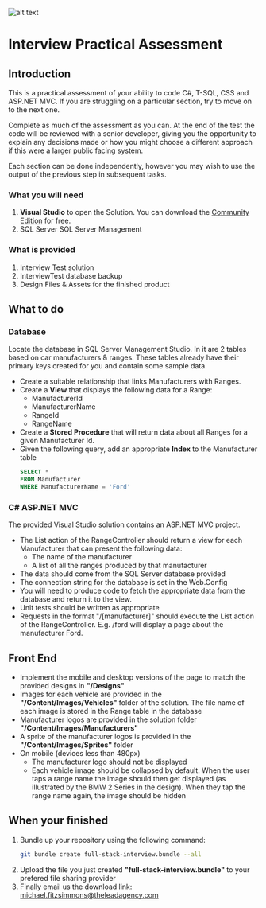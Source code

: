 ![alt text][logo]

[logo]: http://theleadagency.com/Themes/TheLeadAgency/Public/images/logo.png "The Lead Agency Logo"

# Interview Practical Assessment

## Introduction
This is a practical assessment of your ability to code C\#, T-SQL, CSS
and ASP.NET MVC. If you are struggling on a particular section, try to 
move on to the next one.

Complete as much of the assessment as you can. At the end of the test the 
code will be reviewed with a senior developer, giving you the opportunity 
to explain any decisions made or how you might choose a different approach
if this were a larger public facing system.

Each section can be done independently, however you may wish to use the
output of the previous step in subsequent tasks.

### What you will need
1. **Visual Studio** to open the Solution. 
    You can download the [Community Edition](https://www.visualstudio.com/downloads/) for free.
2. SQL Server SQL Server Management

### What is provided
1. Interview Test solution
2. InterviewTest database backup
4. Design Files & Assets for the finished product

## What to do
### Database
Locate the database in SQL Server Management Studio. In it are 2 tables
based on car manufacturers & ranges. These tables already have their
primary keys created for you and contain some sample data.

-   Create a suitable relationship that links Manufacturers with Ranges.
-   Create a **View** that displays the following data for a Range:
    -   ManufacturerId
    -   ManufacturerName
    -   RangeId
    -   RangeName
-   Create a **Stored Procedure** that will return data about all Ranges for
    a given Manufacturer Id.
-   Given the following query, add an appropriate **Index** to the
    Manufacturer table  
    ```SQL
    SELECT *
    FROM Manufacturer
    WHERE ManufacturerName = 'Ford'
    ```

### C\# ASP.NET MVC
The provided Visual Studio solution contains an ASP.NET MVC project.
-   The List action of the RangeController should return a view for each
    Manufacturer that can present the following data:
    -   The name of the manufacturer
    -   A list of all the ranges produced by that manufacturer
-   The data should come from the SQL Server database provided
-   The connection string for the database is set in the Web.Config
-   You will need to produce code to fetch the appropriate data from the
    database and return it to the view.
-   Unit tests should be written as appropriate
-   Requests in the format "/\[manufacturer\]" should execute the List
    action of the RangeController. E.g. /ford will display a page about
    the manufacturer Ford.

## Front End
-   Implement the mobile and desktop versions of the page to match the
    provided designs in **"/Designs"**
-   Images for each vehicle are provided in the **"/Content/Images/Vehicles"**
    folder of the solution. The file name of each image is stored in the
    Range table in the database
-   Manufacturer logos are provided in the solution folder
    **"/Content/Images/Manufacturers"** 
-   A sprite of the manufacturer logos is provided in the
    **"/Content/Images/Sprites"** folder
-   On mobile (devices less than 480px)
    -   The manufacturer logo should not be displayed
    -   Each vehicle image should be collapsed by default. When the user
        taps a range name the image should then get displayed (as
        illustrated by the BMW 2 Series in the design). When they tap
        the range name again, the image should be hidden
        
## When your finished
1. Bundle up your repository using the following command:
    ```bash
    git bundle create full-stack-interview.bundle --all
    ```
2. Upload the file you just created **"full-stack-interview.bundle"** to your prefered file sharing provider
3. Finally email us the download link: <michael.fitzsimmons@theleadagency.com>
